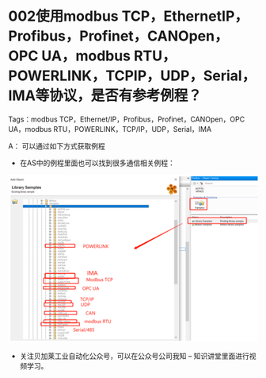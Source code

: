 # 002使用modbus TCP，EthernetIP，Profibus，Profinet，CANOpen，OPC UA，modbus RTU，POWERLINK，TCPIP，UDP，Serial，IMA等协议，是否有参考例程？
Tags：modbus TCP，Ethernet/IP，Profibus，Profinet，CANOpen，OPC UA，modbus RTU，POWERLINK，TCP/IP，UDP，Serial，IMA 

A： 
可以通过如下方式获取例程
- 在AS中的例程里面也可以找到很多通信相关例程：

![Img](./FILES/002使用modbus%20TCP，EthernetIP，Profibus，Profinet，CANOpen，OPC%20UA，modbus%20RTU，POWERLINK，TCPIP，UDP，Serial，IM.md/img-20220530011934.png)

- 关注贝加莱工业自动化公众号，可以在公众号公司我知 – 知识讲堂里面进行视频学习。